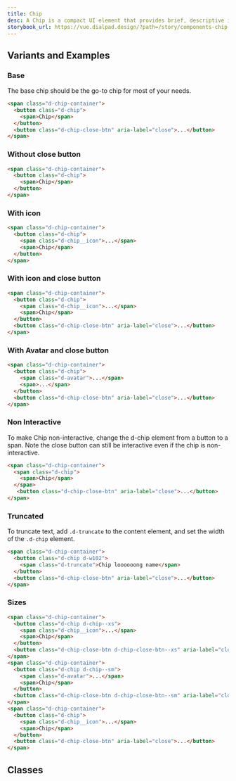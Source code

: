 ```yaml
---
title: Chip
desc: A Chip is a compact UI element that provides brief, descriptive information about an element. It is terse, ideally one word.
storybook_url: https://vue.dialpad.design/?path=/story/components-chip--default
---
```


<code-well-header>
  <example-chip label="Chip" with-avatar/>
</code-well-header>

[//]: # (## Usage)
[//]: # (Lorem ipsum dolor sit amet, consectetur adipiscing elit. Morbi massa ante, tempus vitae lacus id, luctus tristique lorem. Mauris feugiat massa ex, id aliquet mi tempor non. Curabitur non tristique lectus. Fusce ut nisl non diam dignissim viverra. In posuere dui arcu, sed eleifend massa faucibus sed. Phasellus quis leo vitae erat pellentesque venenatis id vitae lectus. Suspendisse convallis, metus a congue tincidunt, velit sem tincidunt dui, eget auctor ipsum ipsum in ex. Nullam lobortis, mauris vel vestibulum rutrum, lorem elit vehicula est, nec viverra ante erat nec dolor. Proin at placerat tortor. Nam ullamcorper metus et eros porta, at lacinia leo scelerisque. Curabitur finibus sollicitudin odio tempor finibus. Donec lobortis metus vitae mollis gravida.)

## Variants and Examples

### Base
The base chip should be the go-to chip for most of your needs.
<code-well-header>
  <example-chip label="Chip"/>
</code-well-header>

```html
<span class="d-chip-container">
  <button class="d-chip">
    <span>Chip</span>
  </button>
  <button class="d-chip-close-btn" aria-label="close">...</button>
</span>
```

### Without close button
<code-well-header>
  <example-chip label="Chip" hide-close-btn/>
</code-well-header>

```html
<span class="d-chip-container">
  <button class="d-chip">
    <span>Chip</span>
  </button>
</span>
```

### With icon
<code-well-header>
  <example-chip label="Chip" with-icon hide-close-btn/>
</code-well-header>

```html
<span class="d-chip-container">
  <button class="d-chip">
    <span class="d-chip__icon">...</span>
    <span>Chip</span>
  </button>
</span>
```

### With icon and close button
<code-well-header>
  <example-chip label="Chip" with-icon/>
</code-well-header>

```html
<span class="d-chip-container">
  <button class="d-chip">
    <span class="d-chip__icon">...</span>
    <span>Chip</span>
  </button>
  <button class="d-chip-close-btn" aria-label="close">...</button>
</span>
```

### With Avatar and close button
<code-well-header>
  <example-chip label="Chip" with-avatar/>
</code-well-header>

```html
<span class="d-chip-container">
  <button class="d-chip">
    <span class="d-avatar">...</span>
    <span>...</span>
  </button>
  <button class="d-chip-close-btn" aria-label="close">...</button>
</span>
```

### Non Interactive
To make Chip non-interactive, change the d-chip element from a button to a span. Note
the close button can still be interactive even if the chip is non-interactive.

<code-well-header>
  <example-chip label="Chip" :interactive="false"/>
</code-well-header>

```html
<span class="d-chip-container">
  <span class="d-chip">
    <span>Chip</span>
  </span>
   <button class="d-chip-close-btn" aria-label="close">...</button>
</span>
```

### Truncated
To truncate text, add `.d-truncate` to the content element, and set the width of the `.d-chip` element.

<code-well-header>
  <example-chip label="Chip loooooong name" truncate/>
</code-well-header>

```html
<span class="d-chip-container">
  <button class="d-chip d-w102">
    <span class="d-truncate">Chip loooooong name</span>
  </button>
  <button class="d-chip-close-btn" aria-label="close">...</button>
</span>
```

### Sizes
<code-well-header>
  <example-chip label="Chip" with-icon size="xs"/>
  <example-chip label="Chip" with-avatar size="sm"/>
  <example-chip label="Chip" with-icon/>
</code-well-header>

```html
<span class="d-chip-container">
  <button class="d-chip d-chip--xs">
    <span class="d-chip__icon">...</span>
    <span>Chip</span>
  </button>
  <button class="d-chip-close-btn d-chip-close-btn--xs" aria-label="close">...</button>
</span>
<span class="d-chip-container">
  <button class="d-chip d-chip--sm">
    <span class="d-avatar">...</span>
    <span>Chip</span>
  </button>
  <button class="d-chip-close-btn d-chip-close-btn--sm" aria-label="close">...</button>
</span>
<span class="d-chip-container">
  <button class="d-chip">
    <span class="d-chip__icon">...</span>
    <span>Chip</span>
  </button>
  <button class="d-chip-close-btn" aria-label="close">...</button>
</span>
```

<script setup>
  import ExampleChip from '@exampleComponents/ExampleChip.vue';
</script>

## Classes
<component-class-table component-name="chip" />

[//]: # (## Accessibility)
[//]: # (Lorem ipsum dolor sit amet, consectetur adipiscing elit. Morbi massa ante, tempus vitae lacus id, luctus tristique lorem. Mauris feugiat massa ex, id aliquet mi tempor non. Curabitur non tristique lectus. Fusce ut nisl non diam dignissim viverra. In posuere dui arcu, sed eleifend massa faucibus sed. Phasellus quis leo vitae erat pellentesque venenatis id vitae lectus. Suspendisse convallis, metus a congue tincidunt, velit sem tincidunt dui, eget auctor ipsum ipsum in ex. Nullam lobortis, mauris vel vestibulum rutrum, lorem elit vehicula est, nec viverra ante erat nec dolor. Proin at placerat tortor. Nam ullamcorper metus et eros porta, at lacinia leo scelerisque. Curabitur finibus sollicitudin odio tempor finibus. Donec lobortis metus vitae mollis gravida.)
